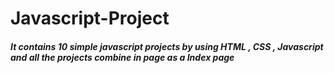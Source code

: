 # Javascript-Project
<h4><i>It contains 10 simple javascript projects by using HTML , CSS , Javascript and all the projects combine in page as a Index page</i></h4>
